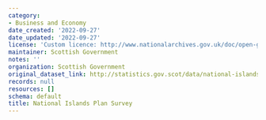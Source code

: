 ```yaml
---
category:
- Business and Economy
date_created: '2022-09-27'
date_updated: '2022-09-27'
license: 'Custom licence: http://www.nationalarchives.gov.uk/doc/open-government-licence/version/3/'
maintainer: Scottish Government
notes: ''
organization: Scottish Government
original_dataset_link: http://statistics.gov.scot/data/national-islands-plan-survey
records: null
resources: []
schema: default
title: National Islands Plan Survey
---
```

